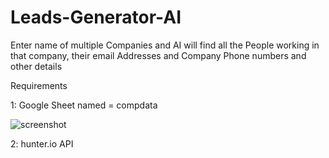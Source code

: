 # Leads-Generator-AI
Enter name of multiple Companies 
and AI will find all the People working in that company, their email Addresses and Company Phone numbers and other details

Requirements

1: Google Sheet named =  compdata 


![screenshot](https://user-images.githubusercontent.com/60818228/154506538-0d9bc28b-97e7-4265-b856-6daced096695.png)



2: hunter.io API 
